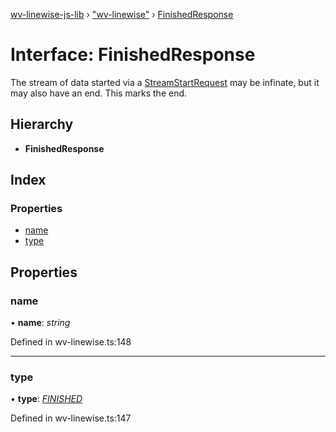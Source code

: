 [wv-linewise-js-lib](../README.md) › ["wv-linewise"](../modules/_wv_linewise_.md) › [FinishedResponse](_wv_linewise_.finishedresponse.md)

# Interface: FinishedResponse

The stream of data started via a [StreamStartRequest](_wv_linewise_.streamstartrequest.md) may be infinate,
but it may also have an end. This marks the end.

## Hierarchy

* **FinishedResponse**

## Index

### Properties

* [name](_wv_linewise_.finishedresponse.md#name)
* [type](_wv_linewise_.finishedresponse.md#type)

## Properties

###  name

• **name**: *string*

Defined in wv-linewise.ts:148

___

###  type

• **type**: *[FINISHED](../enums/_wv_linewise_.response_type.md#finished)*

Defined in wv-linewise.ts:147
